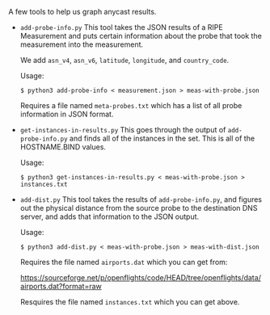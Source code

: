 A few tools to help us graph anycast results.

* `add-probe-info.py`
  This tool takes the JSON results of a RIPE Measurement and puts
  certain information about the probe that took the measurement into
  the measurement.

  We add `asn_v4`, `asn_v6`, `latitude`, `longitude`, and
  `country_code`.

  Usage:
  
      $ python3 add-probe-info < measurement.json > meas-with-probe.json

  Requires a file named `meta-probes.txt` which has a list of all
  probe information in JSON format.

* `get-instances-in-results.py`
  This goes through the output of `add-probe-info.py` and finds all
  of the instances in the set. This is all of the HOSTNAME.BIND
  values.

  Usage:

      $ python3 get-instances-in-results.py < meas-with-probe.json > instances.txt

* `add-dist.py`
  This tool takes the results of `add-probe-info.py`, and figures out
  the physical distance from the source probe to the destination DNS
  server, and adds that information to the JSON output.

  Usage:

      $ python3 add-dist.py < meas-with-probe.json > meas-with-dist.json

  Requires the file named `airports.dat` which you can get from:

  https://sourceforge.net/p/openflights/code/HEAD/tree/openflights/data/airports.dat?format=raw

  Resquires the file named `instances.txt` which you can get above.
